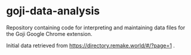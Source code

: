 # goji-data-analysis
Repository containing code for interpreting and maintaining data files for the Goji Google Chrome extension.

Initial data retrieved from https://directory.remake.world/#/?page=1 .

